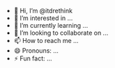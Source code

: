 - 👋 Hi, I’m @itdrethink
- 👀 I’m interested in ...
- 🌱 I’m currently learning ...
- 💞️ I’m looking to collaborate on ...
- 📫 How to reach me ...
- 😄 Pronouns: ...
- ⚡ Fun fact: ...

<!---
itdrethink/itdrethink is a ✨ special ✨ repository because its `README.md` (this file) appears on your GitHub profile.
You can click the Preview link to take a look at your changes.
--->
